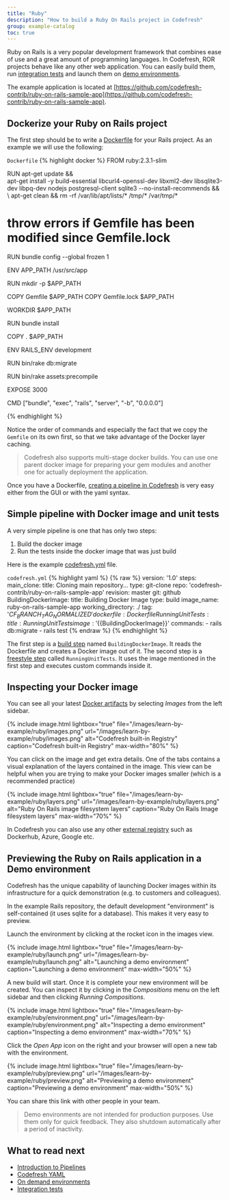 ```yaml
---
title: "Ruby"
description: "How to build a Ruby On Rails project in Codefresh"
group: example-catalog
toc: true
---
```

Ruby on Rails is a very popular development framework that combines ease of use and a great amount of programming languages. In Codefresh, ROR projects behave like any other web application. You can easily build them, run [integration tests]({{site.baseurl}}/docs/testing/integration-tests/) and launch them on [demo environments]({{site.baseurl}}/docs/getting-started/on-demand-environments/).

The example application is located at [https://github.com/codefresh-contrib/ruby-on-rails-sample-app](https://github.com/codefresh-contrib/ruby-on-rails-sample-app).


 
## Dockerize your Ruby on Rails project

The first step should be to write a [Dockerfile](https://github.com/codefresh-contrib/ruby-on-rails-sample-app/blob/master/Dockerfile) for your Rails project. As an example we will use the following:



`Dockerfile`
{% highlight docker %}
FROM ruby:2.3.1-slim

RUN apt-get update && \
    apt-get install -y build-essential libcurl4-openssl-dev libxml2-dev libsqlite3-dev libpq-dev nodejs postgresql-client sqlite3 --no-install-recommends && \ 
    apt-get clean && rm -rf /var/lib/apt/lists/* /tmp/* /var/tmp/*

# throw errors if Gemfile has been modified since Gemfile.lock
RUN bundle config --global frozen 1

ENV APP_PATH /usr/src/app

RUN mkdir -p $APP_PATH

COPY Gemfile $APP_PATH
COPY Gemfile.lock $APP_PATH

WORKDIR $APP_PATH

RUN bundle install

COPY . $APP_PATH

ENV RAILS_ENV development

RUN bin/rake db:migrate 

RUN bin/rake assets:precompile

EXPOSE 3000

CMD ["bundle", "exec", "rails", "server", "-b", "0.0.0.0"]

{% endhighlight %}

Notice the order of commands and especially the fact that we copy the `Gemfile` on its own first, so that we take advantage of the Docker layer caching.

>Codefresh also supports multi-stage docker builds. You can use one parent docker image for preparing your gem modules and another one for actually deployment the application.

Once you have a Dockerfile, [creating a pipeline in Codefresh]({{site.baseurl}}/docs/pipelines/pipelines/) is very easy either from the GUI or with the yaml syntax.

## Simple pipeline with Docker image and unit tests

A very simple pipeline is one that has only two steps:

1. Build the docker image 
1. Run the tests inside the docker image that was just build

Here is the example [codefresh.yml](https://github.com/codefresh-contrib/ruby-on-rails-sample-app/blob/master/codefresh.yml) file.


`codefresh.yml`
{% highlight yaml %}
{% raw %}
version: '1.0'
steps:
  main_clone:
    title: Cloning main repository...
    type: git-clone
    repo: 'codefresh-contrib/ruby-on-rails-sample-app'
    revision: master
    git: github
  BuildingDockerImage:
    title: Building Docker Image
    type: build
    image_name: ruby-on-rails-sample-app
    working_directory: ./
    tag: '${{CF_BRANCH_TAG_NORMALIZED}}'
    dockerfile: Dockerfile
  RunningUnitTests:
    title: Running Unit Tests
    image: '${{BuildingDockerImage}}'
    commands: 
      - rails db:migrate
      - rails test
{% endraw %}
{% endhighlight %}

The first step is a [build step]({{site.baseurl}}/docs/pipelines/steps/build/) named `BuildingDockerImage`. It reads the Dockerfile and creates a Docker image out of it. The second step is a [freestyle step]({{site.baseurl}}/docs/pipelines/steps/freestyle/) called `RunningUnitTests`. It uses the image mentioned in the first step and executes custom commands inside it.


## Inspecting your Docker image

You can see all your latest [Docker artifacts]({{site.baseurl}}/docs/docker-registries/working-with-docker-registries/#viewing-docker-images) by selecting *Images* from the left sidebar.


{% include image.html 
lightbox="true" 
file="/images/learn-by-example/ruby/images.png" 
url="/images/learn-by-example/ruby/images.png" 
alt="Codefresh built-in Registry" 
caption="Codefresh built-in Registry" 
max-width="80%" 
%}

You can click on the image and get extra details. One of the tabs contains a visual explanation of the layers contained in the image. This view can be helpful when you are trying to make your Docker images smaller (which is a recommended practice)

{% include image.html 
lightbox="true" 
file="/images/learn-by-example/ruby/layers.png" 
url="/images/learn-by-example/ruby/layers.png" 
alt="Ruby On Rails image filesystem layers" 
caption="Ruby On Rails Image filesystem layers" 
max-width="70%" 
%}

In Codefresh you can also use any other [external registry]({{site.baseurl}}/docs/docker-registries/external-docker-registries/) such as Dockerhub, Azure, Google etc.


## Previewing the Ruby on Rails application in a Demo environment

Codefresh has the unique capability of launching Docker images within its infrastructure for a quick demonstration (e.g. to customers and colleagues). 

In the example Rails repository, the default development "environment" is self-contained (it uses sqlite for a database). This makes it very easy to preview.

Launch the environment by clicking at the rocket icon in the images view.

{% include image.html 
lightbox="true" 
file="/images/learn-by-example/ruby/launch.png" 
url="/images/learn-by-example/ruby/launch.png" 
alt="Launching a demo environment" 
caption="Launching a demo environment" 
max-width="50%" 
%}

A new build will start. Once it is complete your new environment will be created. You can inspect it by clicking in the *Compositions* menu on the left sidebar and then clicking *Running Compositions*.

{% include image.html 
lightbox="true" 
file="/images/learn-by-example/ruby/environment.png" 
url="/images/learn-by-example/ruby/environment.png" 
alt="Inspecting a demo environment" 
caption="Inspecting a demo environment" 
max-width="70%" 
%}

Click the *Open App* icon on the right and your browser will open a new tab with the environment. 

{% include image.html 
lightbox="true" 
file="/images/learn-by-example/ruby/preview.png" 
url="/images/learn-by-example/ruby/preview.png" 
alt="Previewing a demo environment" 
caption="Previewing a demo environment" 
max-width="50%" 
%}


You can share this link with other people in your team.

>Demo environments are not intended for production purposes. Use them only for quick feedback. They also shutdown automatically after a period of inactivity.



## What to read next

* [Introduction to Pipelines]({{site.baseurl}}/docs/pipelines/introduction-to-codefresh-pipelines/)
* [Codefresh YAML]({{site.baseurl}}/docs/pipelines/what-is-the-codefresh-yaml/)
* [On demand environments]({{site.baseurl}}/docs/getting-started/on-demand-environments/)
* [Integration tests]({{site.baseurl}}/docs/testing/integration-tests/)


